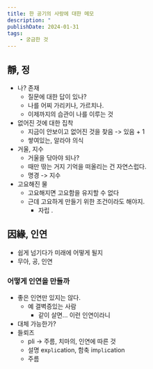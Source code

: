 ```yaml
---
title: 한 공기의 사랑에 대한 메모
description: "                                                                       "
publishDate: 2024-01-31
tags: 
    - 궁금한 것
---
```


## 靜, 정
- 나? 존재
    - 질문에 대한 답이 있나?
    - 나를 어찌 가리키나, 가르치나.
    - 이제까지의 습관이 나를 이루는 것
- 없어진 것에 대한 집착
    - 지금이 안보이고 없어진 것을 찾음 -> 있음 + 1
    - 쌓여있는, 알라야 의식
- 거울, 지수
    - 거울을 닦아야 되나?
    - 때만 딲는 거지 기억을 떠올리는 건 자연스럽다.
    - 명경 -> 지수
- 고요해진 물
    - 고요해지면 고요함을 유지할 수 없다
    - 근데 고요하게 만들기 위한 조건이라도 해야지.
        - 자립 .
## 因緣, 인연
- 쉽게 넘기다가 미래에 어떻게 될지
- 무아, 공, 인연
### 어떻게 인연을 만들까
- 좋은 인연만 있지는 않다.
    - 예 결벽증있는 사람
        - 같이 살면... 이런 인연이라니
- 대체 가능한가? 
- 들뢰즈
    - pli -> 주름, 치마의, 인연에 따른 것
    - 설명 ex`pli`cation, 함축 im`pli`cation
    - 주름